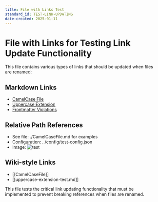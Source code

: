 ```yaml
---
title: File with Links Test
standard_id: TEST-LINK-UPDATING
date-created: 2025-01-11
---
```


# File with Links for Testing Link Update Functionality

This file contains various types of links that should be updated when files are renamed:

## Markdown Links
- [CamelCase File](CamelCaseFile.md)
- [Uppercase Extension](uppercase-extension-test.md)
- [Frontmatter Violations](frontmatter-field-violations.md)

## Relative Path References
- See file: ./CamelCaseFile.md for examples
- Configuration: ../config/test-config.json
- Image: ![test](../images/test-image.PNG)

## Wiki-style Links
- [[CamelCaseFile]]
- [[uppercase-extension-test.md]]

This file tests the critical link updating functionality that must be implemented to prevent breaking references when files are renamed. 